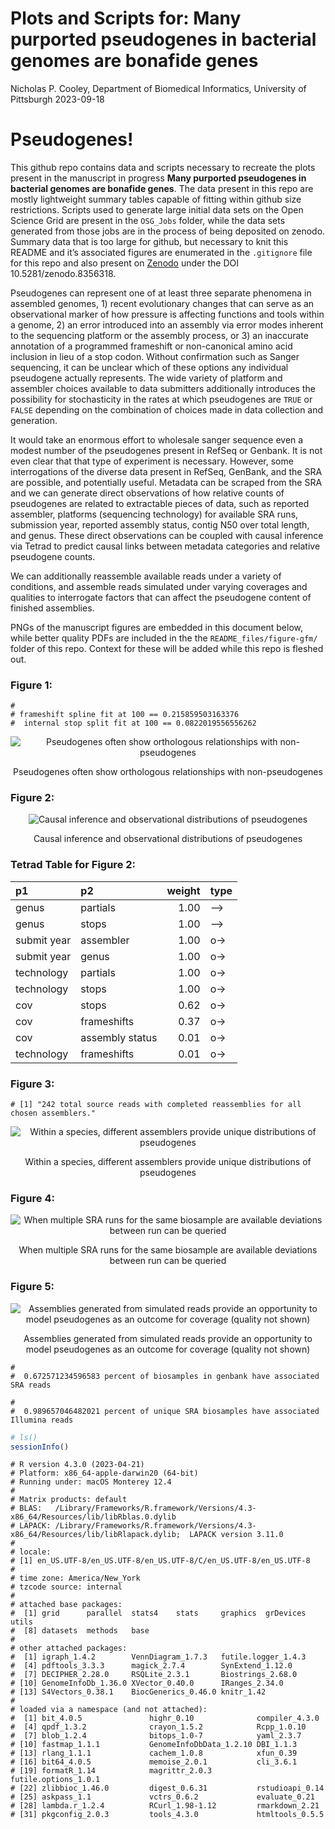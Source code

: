 Plots and Scripts for: Many purported pseudogenes in bacterial genomes
are bonafide genes
================
Nicholas P. Cooley, Department of Biomedical Informatics, University of
Pittsburgh
2023-09-18

# Pseudogenes!

This github repo contains data and scripts necessary to recreate the
plots present in the manuscript in progress **Many purported pseudogenes
in bacterial genomes are bonafide genes**. The data present in this repo
are mostly lightweight summary tables capable of fitting within github
size restrictions. Scripts used to generate large initial data sets on
the Open Science Grid are present in the `OSG_Jobs` folder, while the
data sets generated from those jobs are in the process of being
deposited on zenodo. Summary data that is too large for github, but
necessary to knit this README and it’s associated figures are enumerated
in the `.gitignore` file for this repo and also present on
[Zenodo](https://zenodo.org/record/8356318) under the DOI
10.5281/zenodo.8356318.

Pseudogenes can represent one of at least three separate phenomena in
assembled genomes, 1) recent evolutionary changes that can serve as an
observational marker of how pressure is affecting functions and tools
within a genome, 2) an error introduced into an assembly via error modes
inherent to the sequencing platform or the assembly process, or 3) an
inaccurate annotation of a programmed frameshift or non-canonical amino
acid inclusion in lieu of a stop codon. Without confirmation such as
Sanger sequencing, it can be unclear which of these options any
individual pseudogene actually represents. The wide variety of platform
and assembler choices available to data submitters additionally
introduces the possibility for stochasticity in the rates at which
pseudogenes are `TRUE` or `FALSE` depending on the combination of
choices made in data collection and generation.

It would take an enormous effort to wholesale sanger sequence even a
modest number of the pseudogenes present in RefSeq or Genbank. It is not
even clear that that type of experiment is necessary. However, some
interrogations of the diverse data present in RefSeq, GenBank, and the
SRA are possible, and potentially useful. Metadata can be scraped from
the SRA and we can generate direct observations of how relative counts
of pseudogenes are related to extractable pieces of data, such as
reported assembler, platforms (sequencing technology) for available SRA
runs, submission year, reported assembly status, contig N50 over total
length, and genus. These direct observations can be coupled with causal
inference via Tetrad to predict causal links between metadata categories
and relative pseudogene counts.

We can additionally reassemble available reads under a variety of
conditions, and assemble reads simulated under varying coverages and
qualities to interrogate factors that can affect the pseudogene content
of finished assemblies.

PNGs of the manuscript figures are embedded in this document below,
while better quality PDFs are included in the the
`README_files/figure-gfm/` folder of this repo. Context for these will
be added while this repo is fleshed out.

### Figure 1:

    # 
    # frameshift spline fit at 100 == 0.215859503163376 
    #  internal stop split fit at 100 == 0.0822019556556262

<div class="figure" style="text-align: center">

<img src="README_files/figure-gfm/pg-incongruency-1.png" alt="Pseudogenes often show orthologous relationships with non-pseudogenes"  />
<p class="caption">
Pseudogenes often show orthologous relationships with non-pseudogenes
</p>

</div>

### Figure 2:

<div class="figure" style="text-align: center">

<img src="README_files/figure-gfm/inference-and-observation-1.png" alt="Causal inference and observational distributions of pseudogenes"  />
<p class="caption">
Causal inference and observational distributions of pseudogenes
</p>

</div>

### Tetrad Table for Figure 2:

| p1          | p2              | weight | type |
|:------------|:----------------|-------:|:-----|
| genus       | partials        |   1.00 | –\>  |
| genus       | stops           |   1.00 | –\>  |
| submit year | assembler       |   1.00 | o-\> |
| submit year | genus           |   1.00 | o-\> |
| technology  | partials        |   1.00 | o-\> |
| technology  | stops           |   1.00 | o-\> |
| cov         | stops           |   0.62 | o-\> |
| cov         | frameshifts     |   0.37 | o-\> |
| cov         | assembly status |   0.01 | o-\> |
| technology  | frameshifts     |   0.01 | o-\> |

### Figure 3:

    # [1] "242 total source reads with completed reassemblies for all chosen assemblers."

<div class="figure" style="text-align: center">

<img src="README_files/figure-gfm/influence-of-assembler-1.png" alt="Within a species, different assemblers provide unique distributions of pseudogenes"  />
<p class="caption">
Within a species, different assemblers provide unique distributions of
pseudogenes
</p>

</div>

### Figure 4:

<div class="figure" style="text-align: center">

<img src="README_files/figure-gfm/matched-sra-run-deviation-1.png" alt="When multiple SRA runs for the same biosample are available deviations between run can be queried"  />
<p class="caption">
When multiple SRA runs for the same biosample are available deviations
between run can be queried
</p>

</div>

### Figure 5:

<div class="figure" style="text-align: center">

<img src="README_files/figure-gfm/predicted-behavior-1.png" alt="Assemblies generated from simulated reads provide an opportunity to model pseudogenes as an outcome for coverage (quality not shown)"  />
<p class="caption">
Assemblies generated from simulated reads provide an opportunity to
model pseudogenes as an outcome for coverage (quality not shown)
</p>

</div>

    # 
    #  0.672571234596583 percent of biosamples in genbank have associated SRA reads

    # 
    #  0.989657046482021 percent of unique SRA biosamples have associated Illumina reads

``` r
# ls()
sessionInfo()
```

    # R version 4.3.0 (2023-04-21)
    # Platform: x86_64-apple-darwin20 (64-bit)
    # Running under: macOS Monterey 12.4
    # 
    # Matrix products: default
    # BLAS:   /Library/Frameworks/R.framework/Versions/4.3-x86_64/Resources/lib/libRblas.0.dylib 
    # LAPACK: /Library/Frameworks/R.framework/Versions/4.3-x86_64/Resources/lib/libRlapack.dylib;  LAPACK version 3.11.0
    # 
    # locale:
    # [1] en_US.UTF-8/en_US.UTF-8/en_US.UTF-8/C/en_US.UTF-8/en_US.UTF-8
    # 
    # time zone: America/New_York
    # tzcode source: internal
    # 
    # attached base packages:
    #  [1] grid      parallel  stats4    stats     graphics  grDevices utils    
    #  [8] datasets  methods   base     
    # 
    # other attached packages:
    #  [1] igraph_1.4.2        VennDiagram_1.7.3   futile.logger_1.4.3
    #  [4] pdftools_3.3.3      magick_2.7.4        SynExtend_1.12.0   
    #  [7] DECIPHER_2.28.0     RSQLite_2.3.1       Biostrings_2.68.0  
    # [10] GenomeInfoDb_1.36.0 XVector_0.40.0      IRanges_2.34.0     
    # [13] S4Vectors_0.38.1    BiocGenerics_0.46.0 knitr_1.42         
    # 
    # loaded via a namespace (and not attached):
    #  [1] bit_4.0.5               highr_0.10              compiler_4.3.0         
    #  [4] qpdf_1.3.2              crayon_1.5.2            Rcpp_1.0.10            
    #  [7] blob_1.2.4              bitops_1.0-7            yaml_2.3.7             
    # [10] fastmap_1.1.1           GenomeInfoDbData_1.2.10 DBI_1.1.3              
    # [13] rlang_1.1.1             cachem_1.0.8            xfun_0.39              
    # [16] bit64_4.0.5             memoise_2.0.1           cli_3.6.1              
    # [19] formatR_1.14            magrittr_2.0.3          futile.options_1.0.1   
    # [22] zlibbioc_1.46.0         digest_0.6.31           rstudioapi_0.14        
    # [25] askpass_1.1             vctrs_0.6.2             evaluate_0.21          
    # [28] lambda.r_1.2.4          RCurl_1.98-1.12         rmarkdown_2.21         
    # [31] pkgconfig_2.0.3         tools_4.3.0             htmltools_0.5.5
